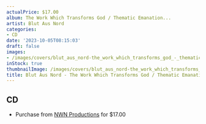 ```yaml
---
actualPrice: $17.00
album: The Work Which Transforms God / Thematic Emanation...
artist: Blut Aus Nord
categories:
- CD
date: '2023-10-05T08:15:03'
draft: false
images:
- /images/covers/blut_aus_nord-the_work_which_transforms_god_-_thematic_emanation....png
inStock: true
thumbnailImage: /images/covers/blut_aus_nord-the_work_which_transforms_god_-_thematic_emanation...-thumb.png
title: Blut Aus Nord - The Work Which Transforms God / Thematic Emanation...
---
```


## CD
* Purchase from [NWN Productions](http://shop.nwnprod.com/index.php?route=product/product&path=93&product_id=40996&sort=pd.name&order=ASC) for $17.00
